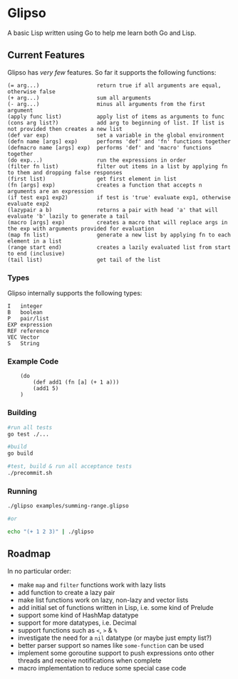 # Glipso

A basic Lisp written using Go to help me learn both Go and Lisp.

## Current Features

Glipso has *very few* features. So far it supports the following functions:

```
(= arg...)                  return true if all arguments are equal, otherwise false
(+ arg...)                  sum all arguments
(- arg...)                  minus all arguments from the first argument
(apply func list)           apply list of items as arguments to func
(cons arg list?)            add arg to beginning of list. If list is not provided then creates a new list
(def var exp)               set a variable in the global environment
(defn name [args] exp)      performs 'def' and 'fn' functions together
(defmacro name [args] exp)  performs 'def' and 'macro' functions together
(do exp...)                 run the expressions in order
(filter fn list)            filter out items in a list by applying fn to them and dropping false responses
(first list)                get first element in list
(fn [args] exp)             creates a function that accepts n arguments are an expression
(if test exp1 exp2)         if test is 'true' evaluate exp1, otherwise evaluate exp2
(lazypair a b)              returns a pair with head 'a' that will evaluate 'b' lazily to generate a tail
(macro [args] exp)          creates a macro that will replace args in the exp with arguments provided for evaluation
(map fn list)               generate a new list by applying fn to each element in a list
(range start end)           creates a lazily evaluated list from start to end (inclusive)
(tail list)                 get tail of the list
```

### Types

Glipso internally supports the following types:
```
I   integer
B   boolean
P   pair/list
EXP expression
REF reference
VEC Vector
S   String
```

### Example Code
```
	(do
		(def add1 (fn [a] (+ 1 a)))
		(add1 5)
	)
```

### Building
```bash
#run all tests
go test ./...

#build
go build

#test, build & run all acceptance tests
./precommit.sh
```

### Running
```bash
./glipso examples/summing-range.glipso

#or

echo "(+ 1 2 3)" | ./glipso
```

## Roadmap

In no particular order:

* make `map` and `filter` functions work with lazy lists
* add function to create a lazy pair
* make list functions work on lazy, non-lazy and vector lists
* add initial set of functions written in Lisp, i.e. some kind of Prelude
* support some kind of HashMap datatype
* support for more datatypes, i.e. Decimal
* support functions such as `<`, `>` & `%`
* investigate the need for a `nil` datatype (or maybe just empty list?)
* better parser support so names like `some-function` can be used
* implement some goroutine support to push expressions onto other threads and receive notifications when complete
* macro implementation to reduce some special case code

